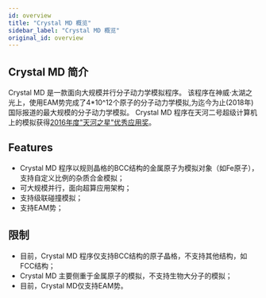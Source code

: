 ```yaml
---
id: overview
title: "Crystal MD 概览"
sidebar_label: "Crystal MD 概览"
original_id: overview
---
```


## Crystal MD 简介

Crystal MD 是一款面向大规模并行分子动力学模拟程序。
该程序在神威·太湖之光上，使用EAM势完成了4\*10^12个原子的分子动力学模拟,为迄今为止(2018年)国际报道的最大规模的分子动力学模拟。
Crystal MD 程序在天河二号超级计算机上的模拟获得[2016年度"天河之星"优秀应用奖](http://www.nscc-gz.cn/newsdetail.html?7689)。

## Features
- Crystal MD 程序以规则晶格的BCC结构的金属原子为模拟对象（如Fe原子），支持自定义比例的杂质合金模拟；
- 可大规模并行，面向超算应用架构；
- 支持级联碰撞模拟；
- 支持EAM势；

## 限制
 - 目前，Crystal MD 程序仅支持BCC结构的原子晶格，不支持其他结构，如FCC结构；
 - Crystal MD 主要侧重于金属原子的模拟，不支持生物大分子的模拟；
 - 目前，Crystal MD仅支持EAM势。

